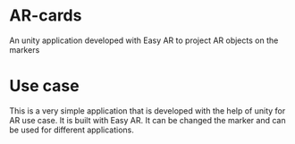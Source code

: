 # AR-cards
An unity application developed with Easy AR to project AR objects on the markers

# Use case

This is a very simple application that is developed with the help of unity for AR use case. It is built with Easy AR. It can be changed the marker and can be used for different applications.

